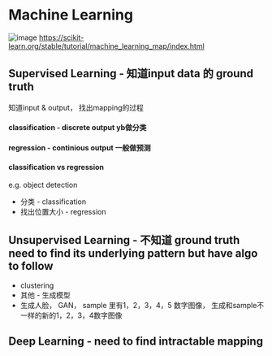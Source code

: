 # Machine Learning 
![image](https://user-images.githubusercontent.com/90355504/138587642-451a06e2-99ec-4bba-8e5d-eb1002c331f1.png)
https://scikit-learn.org/stable/tutorial/machine_learning_map/index.html

## Supervised Learning - 知道input data 的 ground truth 
知道input & output， 找出mapping的过程

#### classification - discrete output yb做分类 
#### regression - continious output 一般做预测
#### classification vs regression 
e.g. object detection 
- 分类 -  classification
- 找出位置大小 - regression 

## Unsupervised Learning - 不知道 ground truth need to find its underlying pattern but have algo to follow 
- clustering
- 其他 - 生成模型
- 生成人脸， GAN， sample 里有1，2，3，4，5 数字图像， 生成和sample不一样的新的1，2，3，4数字图像

## Deep Learning - need to find intractable mapping 
